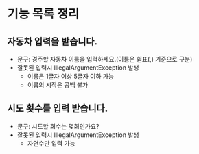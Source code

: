 # 기능 목록 정리

## 자동차 입력을 받습니다.
- 문구: 경주할 자동차 이름을 입력하세요.(이름은 쉼표(,) 기준으로 구분)
- 잘못된 입력시 IllegalArgumentException 발생
    - 이름은 1글자 이상 5글자 이하 가능
    - 이름의 시작은 공백 불가

## 시도 횟수를 입력 받습니다.
- 문구: 시도할 회수는 몇회인가요?
- 잘못된 입력시 IllegalArgumentException 발생
  - 자연수만 입력 가능
